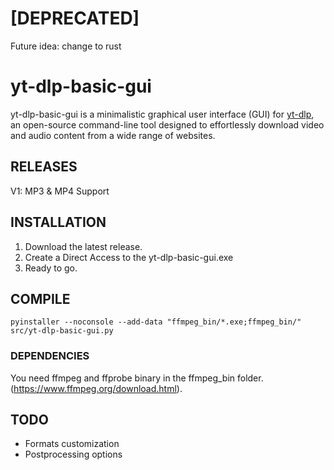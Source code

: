 # [DEPRECATED]
Future idea: change to rust

# yt-dlp-basic-gui
yt-dlp-basic-gui is a minimalistic graphical user interface (GUI) for [yt-dlp](https://github.com/yt-dlp/yt-dlp), an open-source command-line tool designed to effortlessly download video and audio content from a wide range of websites.

## RELEASES
V1: MP3 & MP4 Support

## INSTALLATION
1. Download the latest release.
2. Create a Direct Access to the yt-dlp-basic-gui.exe
3. Ready to go.

## COMPILE
```
pyinstaller --noconsole --add-data "ffmpeg_bin/*.exe;ffmpeg_bin/" src/yt-dlp-basic-gui.py
```
### DEPENDENCIES
You need ffmpeg and ffprobe binary in the ffmpeg_bin folder. (https://www.ffmpeg.org/download.html).

## TODO
- Formats customization
- Postprocessing options

